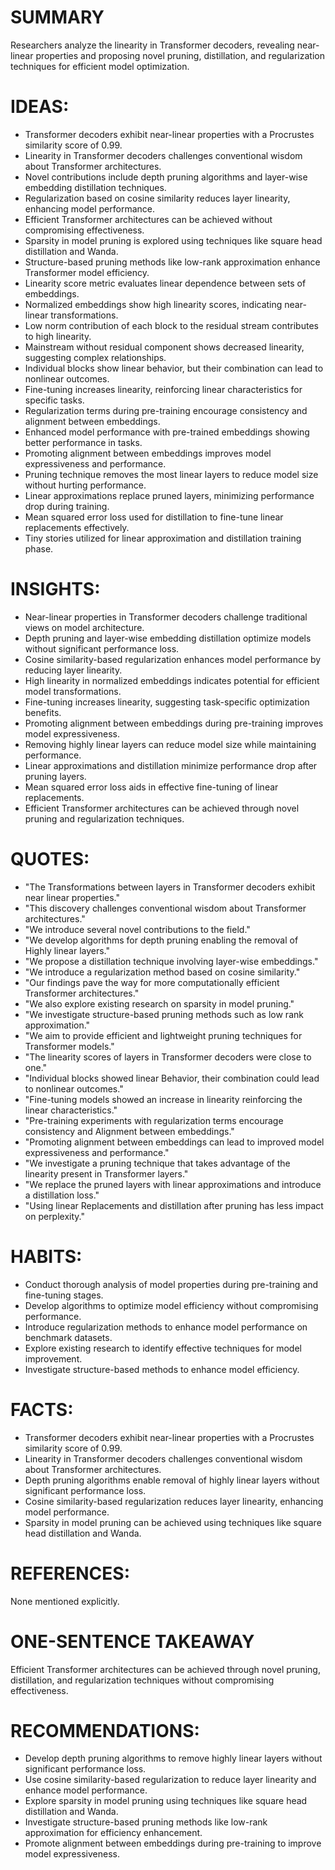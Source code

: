 # SUMMARY
Researchers analyze the linearity in Transformer decoders, revealing near-linear properties and proposing novel pruning, distillation, and regularization techniques for efficient model optimization.

# IDEAS:
- Transformer decoders exhibit near-linear properties with a Procrustes similarity score of 0.99.
- Linearity in Transformer decoders challenges conventional wisdom about Transformer architectures.
- Novel contributions include depth pruning algorithms and layer-wise embedding distillation techniques.
- Regularization based on cosine similarity reduces layer linearity, enhancing model performance.
- Efficient Transformer architectures can be achieved without compromising effectiveness.
- Sparsity in model pruning is explored using techniques like square head distillation and Wanda.
- Structure-based pruning methods like low-rank approximation enhance Transformer model efficiency.
- Linearity score metric evaluates linear dependence between sets of embeddings.
- Normalized embeddings show high linearity scores, indicating near-linear transformations.
- Low norm contribution of each block to the residual stream contributes to high linearity.
- Mainstream without residual component shows decreased linearity, suggesting complex relationships.
- Individual blocks show linear behavior, but their combination can lead to nonlinear outcomes.
- Fine-tuning increases linearity, reinforcing linear characteristics for specific tasks.
- Regularization terms during pre-training encourage consistency and alignment between embeddings.
- Enhanced model performance with pre-trained embeddings showing better performance in tasks.
- Promoting alignment between embeddings improves model expressiveness and performance.
- Pruning technique removes the most linear layers to reduce model size without hurting performance.
- Linear approximations replace pruned layers, minimizing performance drop during training.
- Mean squared error loss used for distillation to fine-tune linear replacements effectively.
- Tiny stories utilized for linear approximation and distillation training phase.

# INSIGHTS:
- Near-linear properties in Transformer decoders challenge traditional views on model architecture.
- Depth pruning and layer-wise embedding distillation optimize models without significant performance loss.
- Cosine similarity-based regularization enhances model performance by reducing layer linearity.
- High linearity in normalized embeddings indicates potential for efficient model transformations.
- Fine-tuning increases linearity, suggesting task-specific optimization benefits.
- Promoting alignment between embeddings during pre-training improves model expressiveness.
- Removing highly linear layers can reduce model size while maintaining performance.
- Linear approximations and distillation minimize performance drop after pruning layers.
- Mean squared error loss aids in effective fine-tuning of linear replacements.
- Efficient Transformer architectures can be achieved through novel pruning and regularization techniques.

# QUOTES:
- "The Transformations between layers in Transformer decoders exhibit near linear properties."
- "This discovery challenges conventional wisdom about Transformer architectures."
- "We introduce several novel contributions to the field."
- "We develop algorithms for depth pruning enabling the removal of Highly linear layers."
- "We propose a distillation technique involving layer-wise embeddings."
- "We introduce a regularization method based on cosine similarity."
- "Our findings pave the way for more computationally efficient Transformer architectures."
- "We also explore existing research on sparsity in model pruning."
- "We investigate structure-based pruning methods such as low rank approximation."
- "We aim to provide efficient and lightweight pruning techniques for Transformer models."
- "The linearity scores of layers in Transformer decoders were close to one."
- "Individual blocks showed linear Behavior, their combination could lead to nonlinear outcomes."
- "Fine-tuning models showed an increase in linearity reinforcing the linear characteristics."
- "Pre-training experiments with regularization terms encourage consistency and Alignment between embeddings."
- "Promoting alignment between embeddings can lead to improved model expressiveness and performance."
- "We investigate a pruning technique that takes advantage of the linearity present in Transformer layers."
- "We replace the pruned layers with linear approximations and introduce a distillation loss."
- "Using linear Replacements and distillation after pruning has less impact on perplexity."

# HABITS:
- Conduct thorough analysis of model properties during pre-training and fine-tuning stages.
- Develop algorithms to optimize model efficiency without compromising performance.
- Introduce regularization methods to enhance model performance on benchmark datasets.
- Explore existing research to identify effective techniques for model improvement.
- Investigate structure-based methods to enhance model efficiency.

# FACTS:
- Transformer decoders exhibit near-linear properties with a Procrustes similarity score of 0.99.
- Linearity in Transformer decoders challenges conventional wisdom about Transformer architectures.
- Depth pruning algorithms enable removal of highly linear layers without significant performance loss.
- Cosine similarity-based regularization reduces layer linearity, enhancing model performance.
- Sparsity in model pruning can be achieved using techniques like square head distillation and Wanda.

# REFERENCES:
None mentioned explicitly.

# ONE-SENTENCE TAKEAWAY
Efficient Transformer architectures can be achieved through novel pruning, distillation, and regularization techniques without compromising effectiveness.

# RECOMMENDATIONS:
- Develop depth pruning algorithms to remove highly linear layers without significant performance loss.
- Use cosine similarity-based regularization to reduce layer linearity and enhance model performance.
- Explore sparsity in model pruning using techniques like square head distillation and Wanda.
- Investigate structure-based pruning methods like low-rank approximation for efficiency enhancement.
- Promote alignment between embeddings during pre-training to improve model expressiveness.